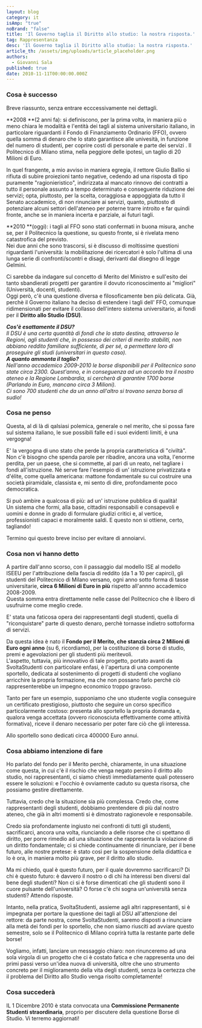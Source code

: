 ```yaml
---
layout: blog
category: it
isAmp: "true"
noBrand: "false"
title: 'Il Governo taglia il Diritto allo studio: la nostra risposta.'
tag: Rappresentanza
desc: 'Il Governo taglia il Diritto allo studio: la nostra risposta.'
article_th: /assets/img/uploads/article_placeholder.png
authors:
  - Giovanni Sala
published: true
date: 2010-11-11T00:00:00.000Z
---
```


### Cosa è successo

Breve riassunto, senza entrare ecccessivamente nei dettagli.

**2008 **(2 anni fa): si definiscono, per la prima volta, in maniera più o meno chiara le modalità e l'entità dei tagli al sistema universitario italiano, in particolare riguardanti il Fondo di Finanziamento Ordinario (FFO), ovvero quella somma di denaro che lo stato garantisce alle univesità, in funzione del numero di studenti, per coprire costi di personale e parte dei servizi . Il Politecnico di Milano stima, nella peggiore delle ipotesi, un taglio di 20 Milioni di Euro.

In quel frangente, a mio avviso in maniera egregia, il rettore Giulio Ballio si rifiuta di subire proiezioni tanto negative, cedendo ad una risposta di tipo puramente "ragionieristico", indirizzata al mancato rinnovo dei contratti a tutto il personale assunto a tempo determinato e conseguente riduzione dei servizi; opta, piuttosto, per la scelta, coraggiosa e appoggiata da tutto il Senato accademico, di non rinunciare ai servizi, quanto, piuttosto di potenziare alcuni settori dell'ateneo per poterne trarre introito e far quindi fronte, anche se in maniera incerta e parziale, ai futuri tagli.

**2010 **(oggi): i tagli al FFO sono stati confermati in buona misura, anche se, per il Politecnico la questione, su questo fronte, si è rivelata meno catastrofica del previsto.  
Nei due anni che sono trascorsi, si è discusso di moltissime questioni riguardanti l'università: la mobilitazione dei ricercatori è solo l'ultima di una lunga serie di confronti/scontri e disagi, derivanti dal disegno di legge Gelmini.

Ci sarebbe da indagare sul concetto di Merito del Ministro e sull'esito dei tanto sbandierati progetti per garantire il dovuto riconoscimento ai "migliori" (Università, docenti, studenti).  
Oggi però, c'è una questione diversa e filosoficamente ben più delicata. Già, perchè il Governo italiano ha deciso di estendere i tagli dell' FFO, comunque ridimensionati per evitare il collasso dell'intero sistema universitario, ai fondi per il **Diritto allo Studio (DSU)**.

_**Cos'è esattamente il DSU?**  
Il DSU è una certa quantità di fondi che lo stato destina, attraverso le Regioni, agli studenti che, in possesso dei criteri di merito stabiliti, non abbiano reddito familiare sufficiente, di per sé, a permettere loro di proseguire gli studi (universitari in questo caso).  
**A quanto ammonta il taglio?**  
Nell'anno accademico 2009-2010 le borse disponibili per il Politecnico sono state circa 2300. Quest'anno, e in conseguenza ad un accordo tra il nostro ateneo e la Regione Lombardia, si cercherà di garantire 1700 borse (Parlando in Euro, mancano circa 3 Milioni).  
Ci sono 700 studenti che da un anno all'altro si trovano senza borsa di sudio!_

### Cosa ne penso

Questa, al di là di qalsiasi polemica, generale o nel merito, che si possa fare sul sistema italiano, le sue possibili falle ed i suoi evidenti limiti, è una vergogna!

E' la vergogna di uno stato che perde la propria caratteristica di "civiltà". Non c'è bisogno che spenda parole per ribadire, ancora una volta, l'enorme perdita, per un paese, che si commette, al pari di un reato, nel tagliare i fondi all'istruzione. Né serve fare l'esempio di un' istruzione privatizzata e d'élite, come quella americana: mattone fondamentale su cui costruire una società piramidale, classista e, mi sento di dire, profondamente poco democratica.

Si può ambire a qualcosa di più: ad un' istruzione pubblica di qualità!  
Un sistema che formi, alla base, cittadini responsabili e consapevoli e uomini e donne in grado di formulare giudizi critici e, al vertice, professionisti capaci e moralmente saldi. E questo non si ottiene, certo, tagliando!

Termino qui questo breve inciso per evitare di annoiarvi.

### Cosa non vi hanno detto

A partire dall'anno scorso, con il passaggio dal modello ISE al modello ISEEU per l'attribuzione della fascia di reddito (da 1 a 10 per capirci), gli studenti del Politecnico di Milano versano, ogni anno sotto forma di tasse universitarie, **circa 6 Milioni di Euro in più** rispetto all'annno accademico 2008-2009.  
Questa somma entra direttamente nelle casse del Politecnico che è libero di usufruirne come meglio crede.

E' stata una faticosa opera dei rappresentanti degli studenti, quella di "riconquistare" parte di questo denaro, perchè tornasse indietro sottoforma di servizi.

Da questa idea è nato il **Fondo per il Merito, che stanzia circa 2 Milioni di Euro ogni anno** (su 6, ricordiamo), per la costituzione di borse di studio, premi e agevolazioni per gli studenti più meritevoli.  
L'aspetto, tuttavia, più innovativo di tale progetto, portato avanti da SvoltaStudenti con particolare enfasi, è l'apertura di una componente sportello, dedicata al sostenimento di progetti di studenti che vogliano arricchire la propria formazione, ma che non possano farlo perchè ciò rappresenterebbe un impegno economico troppo gravoso.

Tanto per fare un esempio, supponiamo che uno studente voglia conseguire un certificato prestigioso, piuttosto che seguire un corso specifico particolarmente costoso: presenta allo sportello la propria domanda e, qualora venga accettata (ovvero riconosciuta effettivamente come attività formativa), riceve il denaro necessario per poter fare ciò che gli interessa.

Allo sportello sono dedicati circa 400000 Euro annui.

### Cosa abbiamo intenzione di fare

Ho parlato del fondo per il Merito perchè, chiaramente, in una situazione come questa, in cui c'è il rischio che venga negato persino il diritto allo studio, noi rappresentanti, ci siamo chiesti immediatamente quali potessero essere le soluzioni: e l'occhio è ovviamente caduto su questa risorsa, che possiamo gestire direttamente.

Tuttavia, credo che la situazione sia più complessa. Credo che, come rappresentanti degli studenti, dobbiamo prentendere di più dal nostro ateneo, che già in altri momenti si è dimostrato ragionevole e responsabile.

Credo sia profondamente ingiusto nei confronti di tutti gli studenti, sacrificarci, ancora una volta, riunciando a delle risorse che ci spettano di diritto, per porre rimedio ad una situazione che rappresenta la violazione di un diritto fondamentale; ci si chiede continuamente di rinunciare, per il bene futuro, alle nostre pretese: è stato così per la sospensione della didattica e lo è ora, in maniera molto più grave, per il diritto allo studio.

Ma mi chiedo, qual è questo futuro, per il quale dovremmo sacrificarci? Di chi è questo futuro: è davvero il nostro o di chi ha interessi ben diversi dal bene degli studenti? Non ci si è forse dimenticati che gli studenti sono il cuore pulsante dell'università? O forse c'è chi sogna un'università senza studenti? Attendo risposte.

Intanto, nella pratica, SvoltaStudenti, assieme agli altri rappresentanti, si è impegnata per portare la questione dei tagli al DSU all'attenzione del rettore: da parte nostra, come SvoltaStudenti, saremo disposti a rinunciare alla metà dei fondi per lo sportello, che non siamo riusciti ad avviare questo semestre, solo se il Politecnico di Milano coprirà tutta la restante parte delle borse!

Vogliamo, infatti, lanciare un messaggio chiaro: non rinunceremo ad una sola virgola di un progetto che ci è costato fatica e che rappresenta uno dei primi passi verso un'idea nuova di università, oltre che uno strumento concreto per il miglioramento della vita degli studenti, senza la certezza che il problema del Diritto allo Studio venga risolto completamente!

### Cosa succederà

IL 1 Dicembre 2010 è stata convocata una **Commissione Permanente Studenti straordinaria**, proprio per discutere della questione Borse di Studio. Vi terremo aggiornati!
